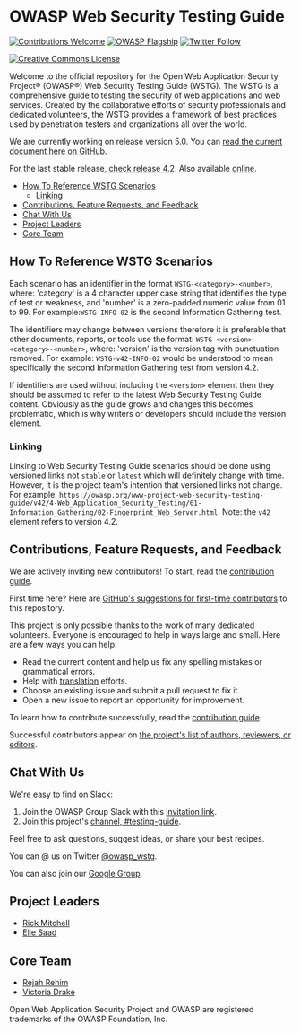 # OWASP Web Security Testing Guide

[![Contributions Welcome](https://img.shields.io/badge/contributions-welcome-brightgreen.svg?style=flat)](https://github.com/OWASP/wstg/issues)
[![OWASP Flagship](https://img.shields.io/badge/owasp-flagship-brightgreen.svg)](https://owasp.org/projects/)
[![Twitter Follow](https://img.shields.io/twitter/follow/owasp_wstg?style=social)](https://twitter.com/owasp_wstg)

[![Creative Commons License](https://licensebuttons.net/l/by-sa/4.0/88x31.png)](https://creativecommons.org/licenses/by-sa/4.0/ "CC BY-SA 4.0")

Welcome to the official repository for the Open Web Application Security Project® (OWASP®) Web Security Testing Guide (WSTG). The WSTG is a comprehensive guide to testing the security of web applications and web services. Created by the collaborative efforts of security professionals and dedicated volunteers, the WSTG provides a framework of best practices used by penetration testers and organizations all over the world.

We are currently working on release version 5.0. You can [read the current document here on GitHub](https://github.com/OWASP/wstg/tree/master/document).

For the last stable release, [check release 4.2](https://github.com/OWASP/wstg/releases/tag/v4.2). Also available [online](https://owasp.org/www-project-web-security-testing-guide/v42/).

- [How To Reference WSTG Scenarios](#how-to-reference-wstg-scenarios)
    - [Linking](#linking)
- [Contributions, Feature Requests, and Feedback](#contributions-feature-requests-and-feedback)
- [Chat With Us](#chat-with-us)
- [Project Leaders](#project-leaders)
- [Core Team](#core-team)

## How To Reference WSTG Scenarios

Each scenario has an identifier in the format `WSTG-<category>-<number>`, where: 'category' is a 4 character upper case string that identifies the type of test or weakness, and 'number' is a zero-padded numeric value from 01 to 99. For example:`WSTG-INFO-02` is the second Information Gathering test.

The identifiers may change between versions therefore it is preferable that other documents, reports, or tools use the format: `WSTG-<version>-<category>-<number>`, where: 'version' is the version tag with punctuation removed. For example: `WSTG-v42-INFO-02` would be understood to mean specifically the second Information Gathering test from version 4.2.

If identifiers are used without including the `<version>` element then they should be assumed to refer to the latest Web Security Testing Guide content. Obviously as the guide grows and changes this becomes problematic, which is why writers or developers should include the version element.

### Linking

Linking to Web Security Testing Guide scenarios should be done using versioned links not `stable` or `latest` which will definitely change with time. However, it is the project team's intention that versioned links not change. For example: `https://owasp.org/www-project-web-security-testing-guide/v42/4-Web_Application_Security_Testing/01-Information_Gathering/02-Fingerprint_Web_Server.html`. Note: the `v42` element refers to version 4.2.

## Contributions, Feature Requests, and Feedback

We are actively inviting new contributors! To start, read the [contribution guide](CONTRIBUTING.md).

First time here? Here are [GitHub's suggestions for first-time contributors](https://github.com/OWASP/wstg/contribute) to this repository.

This project is only possible thanks to the work of many dedicated volunteers. Everyone is encouraged to help in ways large and small. Here are a few ways you can help:

- Read the current content and help us fix any spelling mistakes or grammatical errors.
- Help with [translation](CONTRIBUTING.md#translation) efforts.
- Choose an existing issue and submit a pull request to fix it.
- Open a new issue to report an opportunity for improvement.

To learn how to contribute successfully, read the [contribution guide](CONTRIBUTING.md).

Successful contributors appear on [the project's list of authors, reviewers, or editors](document/1-Frontispiece/README.md).

## Chat With Us

We're easy to find on Slack:

1. Join the OWASP Group Slack with this [invitation link](https://owasp-slack.herokuapp.com/).
2. Join this project's [channel, #testing-guide](https://app.slack.com/client/T04T40NHX/CJ2QDHLRJ).

Feel free to ask questions, suggest ideas, or share your best recipes.

You can @ us on Twitter [@owasp_wstg](https://twitter.com/owasp_wstg).

You can also join our [Google Group](https://groups.google.com/a/owasp.org/forum/#!forum/testing-guide-project).

## Project Leaders

- [Rick Mitchell](https://github.com/kingthorin)
- [Elie Saad](https://github.com/ThunderSon)

## Core Team

- [Rejah Rehim](https://github.com/rejahrehim)
- [Victoria Drake](https://github.com/victoriadrake)

Open Web Application Security Project and OWASP are registered trademarks of the OWASP Foundation, Inc.
